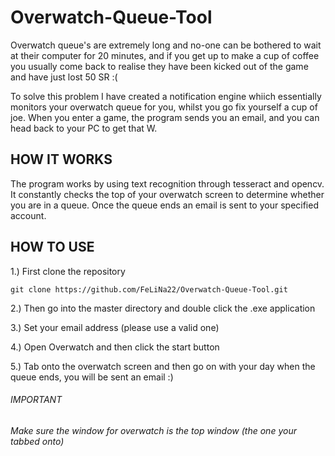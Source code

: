 # Overwatch-Queue-Tool

Overwatch queue's are extremely long and no-one can be bothered to wait at their computer for 20 minutes, and if you get up to make a cup of coffee you usually come back to realise they have been kicked out of the game and have just lost 50 SR :(

To solve this problem I have created a notification engine whiich essentially monitors your overwatch queue for you, whilst you go fix yourself a cup of joe.
When you enter a game, the program sends you an email, and you can head back to your PC to get that W. 

## HOW IT WORKS

The program works by using text recognition through tesseract and opencv.
It constantly checks the top of your overwatch screen to determine whether you are in a queue.
Once the queue ends an email is sent to your specified account.  

## HOW TO USE

1.) First clone the repository
        
    git clone https://github.com/FeLiNa22/Overwatch-Queue-Tool.git

2.) Then go into the master directory and double click the .exe application

3.) Set your email address (please use a valid one)

4.) Open Overwatch and then click the start button

5.) Tab onto the overwatch screen and then go on with your day
    when the queue ends,  you will be sent an email :)

###### IMPORTANT
  *Make sure the window for overwatch is the top window (the one your tabbed onto)*

